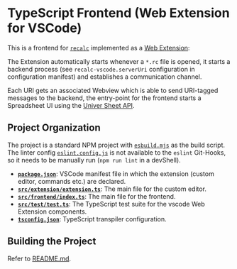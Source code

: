 # TypeScript Frontend (Web Extension for VSCode)

This is a frontend for [`recalc`](../README.md) implemented as a
[Web Extension](https://code.visualstudio.com/api/extension-guides/webview):

The Extension automatically starts whenever a `*.rc` file is opened, it starts a backend
process (see `recalc-vscode.serverUri` configuration in configuration manifest) and
establishes a communication channel.

Each URI gets an associated Webview which is able to send URI-tagged messages to the
backend, the entry-point for the frontend starts a Spreadsheet UI using the
[Univer Sheet API][univer-sheet-api].

## Project Organization

The project is a standard NPM project with [`esbuild.mjs`](./esbuild.mjs) as the build
script. The linter config [`eslint.config.js`](./eslint.config.js) is not available
to the `eslint` Git-Hooks, so it needs to be manually run (`npm run lint` in a devShell).

- **[`package.json`](./package.json)**: VSCode manifest file in which the extension
  (custom editor, commands etc.) are declared.
- **[`src/extension/extension.ts`](./src/extension/extension.ts)**: The main file for the
  custom editor.
- **[`src/frontend/index.ts`](./src/frontend/index.ts)**: The main file for the frontend.
- **[`src/test/test.ts`](./src/test/test.ts)**: The TypeScript test suite for the vscode
  Web Extension components.
- **[`tsconfig.json`](./tsconfig.json)**: TypeScript transpiler configuration.

## Building the Project

Refer to [README.md](../README.md#building-the-project).

<!-- References -->

  [univer-sheet-api]: https://docs.univer.ai/en-US/guides/sheets/features/core/sheet-api
